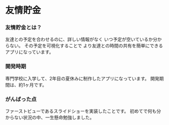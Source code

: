 # 友情貯金

### 友情貯金とは？
友達との予定を合わせるのに、詳しい情報がなく
いつ予定が空いているか分からない。
その予定を可視化することで
より友達との時間の共有を簡単にできるアプリになっています。

### 開発時期
専門学校に入学して、2年目の夏休みに制作したアプリになっています。
開発期間は、約1ヶ月です。

### がんばった点
ファーストビューであるスライドショーを実装したことです。
初めてで何も分からない状況の中、一生懸命勉強しました。